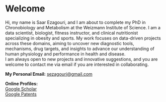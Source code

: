 # Welcome 

Hi, my name is Saar Ezagouri, and I am about to complete my PhD in Chronobiology and Metabolism at the Weizmann Institute of Science. I am a data scientist, biologist, fitness instructor, and clinical nutritionist specializing in obesity and sports. My work focuses on data-driven projects across these domains, aiming to uncover new diagnostic tools, mechanisms, drug targets, and insights to advance our understanding of human physiology and performance in health and disease. <br> I am always open to new projects and innovative suggestions, and you are welcome to contact me via email if you are interested in collaborating.

**My Personal Email:** sezagouri@gmail.com

**Online Profiles:** <br>
[Google Scholar](https://scholar.google.com/citations?user=JC14QBAAAAAJ&hl=en) <br>
[Google Patents](https://patents.google.com/patent/US20240198099A1/fr)

<!--
**SaarEzagouri/SaarEzagouri** is a ✨ _special_ ✨ repository because its `README.md` (this file) appears on your GitHub profile.

Here are some ideas to get you started:

- 🔭 I’m currently working on ...
- 🌱 I’m currently learning ...
- 👯 I’m looking to collaborate on ...
- 🤔 I’m looking for help with ...
- 💬 Ask me about ...
- 📫 How to reach me: ...
- 😄 Pronouns: ...
- ⚡ Fun fact: ...
-->
